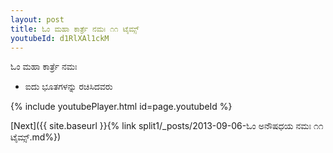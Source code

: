 ```yaml
---
layout: post
title: ಓಂ ಮಹಾ ಕಾರ್ತ್ರೆ ನಮಃ ೧೧ ಟೈಮ್ಸ್
youtubeId: d1RlXAl1ckM
---
```

 
 
 ಓಂ ಮಹಾ ಕಾರ್ತ್ರೆ ನಮಃ  
 
 -  ಐದು ಭೂತಗಳನ್ನು ರಚಿಸಿದವರು 
 
  
 
  
 
 
 
 
 
 


{% include youtubePlayer.html id=page.youtubeId %}
 
[Next]({{ site.baseurl }}{% link  split1/_posts/2013-09-06-ಓಂ ಅನೌಷಧಯ ನಮಃ ೧೧ ಟೈಮ್ಸ್.md%})
 
